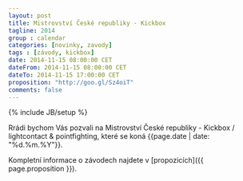 ```yaml
---
layout: post
title: Mistrovství České republiky - Kickbox
tagline: 2014
group : calendar
categories: [novinky, zavody]
tags : [závody, kickbox]
date: 2014-11-15 08:00:00 CET
dateFrom: 2014-11-15 08:00:00 CET
dateTo: 2014-11-15 17:00:00 CET
proposition: "http://goo.gl/Sz4oiT"
comments: false
---
```

{% include JB/setup %}

Rrádi bychom Vás pozvali na Mistrovství České republiky - Kickbox / lightcontact & pointfighting, které se koná {{page.date | date: "%d.%m.%Y"}}.

Kompletní informace o závodech najdete v [propozicích]({{ page.proposition }}).